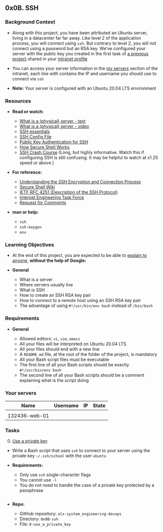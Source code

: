## 0x0B. SSH

### Background Context

* Along with this project, you have been attributed an Ubuntu server, living in a datacenter far far away. Like level 2 of the application process, you will connect using `ssh`. But contrary to level 2, you will not connect using a password but an RSA key. We’ve configured your server with the public key you created in the first task of [a previous project](https://intranet.alxswe.com/tasks/1223) shared in your [intranet profile](https://intranet.alxswe.com/users/my_profile)

- You can access your server information in the [my servers](https://intranet.alxswe.com/servers) section of the intranet, each line with contains the IP and username you should use to connect via `ssh`

* **Note:** Your server is configured with an Ubuntu 20.04 LTS environment

### Resources

* **Read or watch:**

	- [What is a (physical) server - text]()
	- [What is a (physical) server - video]()
	- [SSH essentials]()
	- [SSH Config File]()
	- [Public Key Authentication for SSH]()
	- [How Secure Shell Works]()
	- [SSH Crash Course]() (Long, but highly informative. Watch this if configuring SSH is still confusing. It may be helpful to watch at x1.25 speed or above.)

* **For reference:**

	- [Understanding the SSH Encryption and Connection Process]()
	- [Secure Shell Wiki]()
	- [IETF RFC 4251 (Description of the SSH Protocol)]()
	- [Internet Engineering Task Force]()
	- [Request for Comments]()

* **man or help:**

	- `ssh`
	- `ssh-keygen`
	- `env`

### Learning Objectives

- At the end of this project, you are expected to be able to [explain to anyone](https://fs.blog/feynman-learning-technique/), **without the help of Google:**

* **General**

	- What is a server
	- Where servers usually live
	- What is SSH
	- How to create an SSH RSA key pair
	- How to connect to a remote host using an SSH RSA key pair
	- The advantage of using `#!/usr/bin/env bash` instead of `/bin/bash`

### Requirements

* **General**

	- Allowed editors: `vi`, `vim`, `emacs`
	- All your files will be interpreted on Ubuntu 20.04 LTS
	- All your files should end with a new line
	- A `README.md` file, at the root of the folder of the project, is mandatory
	- All your Bash script files must be executable
	- The first line of all your Bash scripts should be exactly `#!/usr/bin/env bash`
	- The second line of all your Bash scripts should be a comment explaining what is the script doing

### Your servers


|**Name**		|		**Username**		|		**IP**		  |		**State**              |
|-----------------------|---------------------------------------|---------------------------------|------------------------------------|
|			|				        |  				  |  				       |	
| 132436-web-01	        |				        |				  |				       |

### Tasks

0. [Use a private key](./0-use_a_private_key)

* Write a Bash script that uses `ssh` to connect to your server using the private key `~/.ssh/school` with the user `ubuntu`

* **Requirements:**

	- Only use `ssh` single-character flags
	- You cannot use `-l`
	- You do not need to handle the case of a private key protected by a passphrase

```sh

```

* **Repo:**

	- GitHub repository: `alx-system_engineering-devops`
	- Directory: `0x0B-ssh`
	- File: `0-use_a_private_key`
